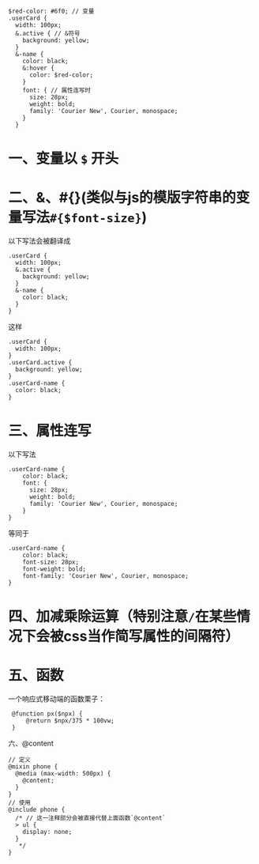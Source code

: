```
$red-color: #6f0; // 变量
.userCard {
  width: 100px;
  &.active { // &符号
    background: yellow;
  }
  &-name {
    color: black;
    &:hover {
      color: $red-color;
    }
    font: { // 属性连写时
      size: 28px;
      weight: bold;
      family: 'Courier New', Courier, monospace;
    }
  }
```

#  一、变量以 `$` 开头
# 二、&、#{}(类似与js的模版字符串的变量写法`#{$font-size}`)
以下写法会被翻译成
```
.userCard {
  width: 100px;
  &.active {
    background: yellow;
  }
  &-name {
    color: black;
  }
}
```
这样
```
.userCard {
  width: 100px;
}
.userCard.active {
  background: yellow;
}
.userCard-name {
  color: black;
}
```
# 三、属性连写
以下写法
```
.userCard-name {
    color: black;
    font: {
      size: 28px;
      weight: bold;
      family: 'Courier New', Courier, monospace;
    }
}
```
等同于
```
.userCard-name {
    color: black;
    font-size: 28px;
    font-weight: bold;
    font-family: 'Courier New', Courier, monospace;
}
```
# 四、加减乘除运算（特别注意`/`在某些情况下会被css当作简写属性的间隔符）
# 五、函数
一个响应式移动端的函数栗子：
```
 @function px($npx) {
     @return $npx/375 * 100vw;
 }
```
六、@content
```
// 定义
@mixin phone {
  @media (max-width: 500px) {
    @content;
  }
}
// 使用
@include phone {
  /* // 这一注释部分会被直接代替上面函数`@content`
  > ul {
    display: none;
  }
   */
}
```